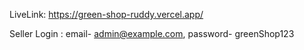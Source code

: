 LiveLink: https://green-shop-ruddy.vercel.app/

Seller Login : email- admin@example.com, password- greenShop123
